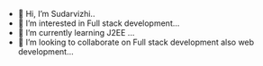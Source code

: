- 👋 Hi, I’m Sudarvizhi..
- 👀 I’m interested in Full stack development...
- 🌱 I’m currently learning J2EE ...
- 💞️ I’m looking to collaborate on Full stack development also web development...

<!---
SudarvizhiR/SudarvizhiR is a ✨ special ✨ repository because its `README.md` (this file) appears on your GitHub profile.
You can click the Preview link to take a look at your changes.
--->

